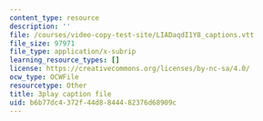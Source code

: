 ```yaml
---
content_type: resource
description: ''
file: /courses/video-copy-test-site/LIADaqdI1Y8_captions.vtt
file_size: 97971
file_type: application/x-subrip
learning_resource_types: []
license: https://creativecommons.org/licenses/by-nc-sa/4.0/
ocw_type: OCWFile
resourcetype: Other
title: 3play caption file
uid: b6b77dc4-372f-44d8-8444-82376d68909c
---
```

